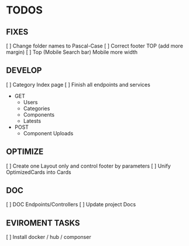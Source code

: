 # TODOS

## FIXES
[ ] Change folder names to Pascal-Case
[ ] Correct footer TOP (add more margin)
[ ] Top (Mobile Search bar) Mobile more width


## DEVELOP
[ ] Category Index page
[ ] Finish all endpoints and services
- GET
    - Users
    - Categories
    - Components
    - Latests
- POST
    - Component Uploads

## OPTIMIZE
[ ] Create one Layout only and control footer by parameters
[ ] Unify OptimizedCards into Cards


## DOC
[ ] DOC Endpoints/Controllers
[ ] Update project Docs


## EVIROMENT TASKS
[ ] Install docker / hub / componser 